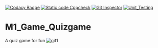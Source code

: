 [![Codacy Badge](https://app.codacy.com/project/badge/Grade/0f9bb7893f954250b48bf2b80543ee29)](https://www.codacy.com/gh/sukh-01/M1_Game_Quizgame/dashboard?utm_source=github.com&amp;utm_medium=referral&amp;utm_content=sukh-01/M1_Game_Quizgame&amp;utm_campaign=Badge_Grade)
[![Static code Cppcheck](https://github.com/sukh-01/M1_Game_Quizgame/actions/workflows/cppcheck.yml/badge.svg)](https://github.com/sukh-01/M1_Game_Quizgame/actions/workflows/cppcheck.yml)
[![Git Inspector](https://github.com/sukh-01/M1_Game_Quizgame/actions/workflows/main.yml/badge.svg)](https://github.com/sukh-01/M1_Game_Quizgame/actions/workflows/main.yml)
[![Unit_Testing](https://github.com/sukh-01/M1_Game_Quizgame/actions/workflows/unit_Testing.yml/badge.svg)](https://github.com/sukh-01/M1_Game_Quizgame/actions/workflows/unit_Testing.yml)

# M1_Game_Quizgame
A quiz game for fun
![gif1](https://user-images.githubusercontent.com/77190311/143394635-a16fde70-b403-4c73-a248-4ecac879ac2b.gif)
